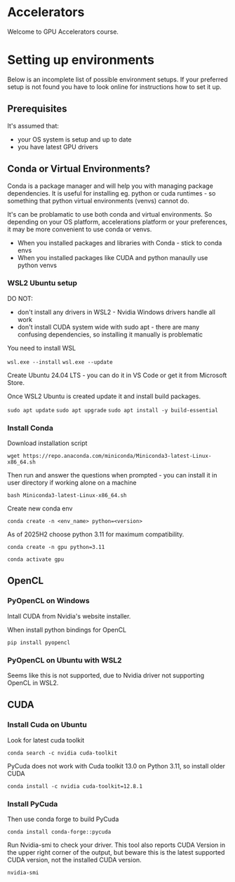 # Accelerators

Welcome to GPU Accelerators course.

# Setting up environments

Below is an incomplete list of possible environment setups. If your preferred setup is not found you have to look online for instructions how to set it up.

## Prerequisites

It's assumed that:
- your OS system is setup and up to date
- you have latest GPU drivers

## Conda or Virtual Environments?

Conda is a package manager and will help you with managing package dependencies. It is useful for installing eg. python or cuda runtimes - so something that python virtual environments (venvs) cannot do.

It's can be problamatic to use both conda and virtual environments. So depending on your OS platform, accelerations platform or your preferences, it may be more convenient to use conda or venvs.

- When you installed packages and libraries with Conda - stick to conda envs
- When you installed packages like CUDA and python manaully use python venvs

### WSL2 Ubuntu setup

DO NOT:
- don't install any drivers in WSL2 - Nvidia Windows drivers handle all work
- don't install CUDA system wide with sudo apt - there are many confusing dependencies, so installing it manually is problematic

You need to install WSL

```wsl.exe --install```
```wsl.exe --update```

Create Ubuntu 24.04 LTS - you can do it in VS Code or get it from Microsoft Store.

Once WSL2 Ubuntu is created update it and install build packages.

```sudo apt update```
```sudo apt upgrade```
```sudo apt install -y build-essential```

### Install Conda

Download installation script

```wget https://repo.anaconda.com/miniconda/Miniconda3-latest-Linux-x86_64.sh```

Then run and answer the questions when prompted - you can install it in user directory if working alone on a machine

```bash Miniconda3-latest-Linux-x86_64.sh```

Create new conda env

```conda create -n <env_name> python=<version>```

As of 2025H2 choose python 3.11 for maximum compatibility.

```conda create -n gpu python=3.11```

```conda activate gpu```

## OpenCL

### PyOpenCL on Windows

Intall CUDA from Nvidia's website installer.

When install python bindings for OpenCL

```pip install pyopencl```

### PyOpenCL on Ubuntu with WSL2

Seems like this is not supported, due to Nvidia driver not supporting OpenCL in WSL2.

## CUDA

### Install Cuda on Ubuntu

Look for latest cuda toolkit

```conda search -c nvidia cuda-toolkit```

PyCuda does not work with Cuda toolkit 13.0 on Python 3.11, so install older CUDA

```conda install -c nvidia cuda-toolkit=12.8.1```

### Install PyCuda

Then use conda forge to build PyCuda

```conda install conda-forge::pycuda```

Run Nvidia-smi to check your driver. This tool also reports CUDA Version in the upper right corner of the output, but beware this is the latest supported CUDA version, not the installed CUDA version.

```nvidia-smi```